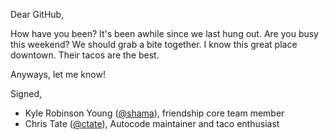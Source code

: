 Dear GitHub,

How have you been? It's been awhile since we last hung out. Are you busy this
weekend? We should grab a bite together. I know this great place downtown. Their
tacos are the best.

Anyways, let me know!

Signed,

- Kyle Robinson Young ([@shama](https://github.com/shama)), friendship core team member
- Chris Tate ([@ctate](https://github.com/ctate)), Autocode maintainer and taco enthusiast